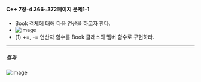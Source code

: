 #### C++ 7장-4 366~372페이지 문제1-1
* Book 객체에 대해 다음 연산을 하고자 한다.
* ![image](https://github.com/user-attachments/assets/8ec15808-d723-40b3-a699-bbb39020db66)
* (1) +=, -= 연산자 함수를 Book 클래스의 멤버 함수로 구현하라.
---
##### 결과
![image](https://github.com/user-attachments/assets/442759aa-56fe-40aa-8e65-19f2be88cd3c)
